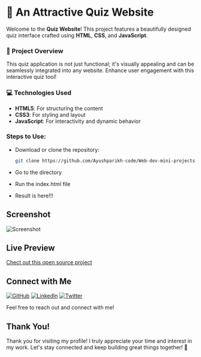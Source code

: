 # 🌟 An Attractive Quiz Website

Welcome to the **Quiz Website**! This project features a beautifully designed quiz interface crafted using **HTML**, **CSS**, and **JavaScript**.

### 🚀 Project Overview

This quiz application is not just functional; it's visually appealing and can be seamlessly integrated into any website. Enhance user engagement with this interactive quiz tool!

### 💻 Technologies Used

- **HTML5**: For structuring the content
- **CSS3**: For styling and layout
- **JavaScript**: For interactivity and dynamic behavior

### Steps to Use:

- Download or clone the repository:

  ```bash
  git clone https://github.com/Ayushparikh-code/Web-dev-mini-projects.git
  ```

- Go to the directory
- Run the index.html file
- Result is here!!!

## Screenshot

<img src="/assets/Templates.png" alt="Screenshot" style="max-width:100%;">

## Live Preview

<a target="_blank" href="https://unlokthmify.vercel.app/">Chect out this open source project</a>

## Connect with Me

[![GitHub](https://img.shields.io/badge/GitHub-%2312100E.svg?style=for-the-badge&logo=github&logoColor=white)](https://github.com/xshshahab)
[![LinkedIn](https://img.shields.io/badge/LinkedIn-%230077B5.svg?style=for-the-badge&logo=linkedin&logoColor=white)](https://www.linkedin.com/in/mdshahbuddin82/)
[![Twitter](https://img.shields.io/badge/Twitter-%231DA1F2.svg?style=for-the-badge&logo=twitter&logoColor=white)](https://twitter.com/xsh_shahab)

Feel free to reach out and connect with me!

## Thank You!

Thank you for visiting my profile! I truly appreciate your time and interest in my work. Let's stay connected and keep building great things together! 🚀

